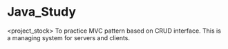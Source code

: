 # Java_Study

<project_stock>
To practice MVC pattern based on CRUD interface.
This is a managing system for servers and clients. 
